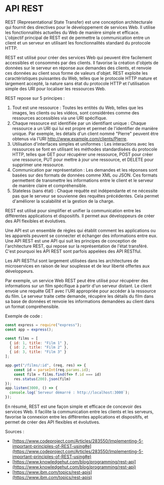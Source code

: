 # API REST

REST (Representational State Transfer) est une conception architecturale qui fournit des directives pour le développement de services Web. Il utilise les fonctionnalités actuelles du Web de manière simple et efficace. L'objectif principal de REST est de permettre la communication entre un client et un serveur en utilisant les fonctionnalités standard du protocole HTTP.

REST est utilisé pour créer des services Web qui peuvent être facilement accessibles et consommés par des clients. Il favorise la création d'objets de données sur le serveur en réponse aux demandes des clients, et renvoie ces données au client sous forme de valeurs d'objet. REST exploite les caractéristiques puissantes du Web, telles que le protocole HTTP mature et largement accepté, la nature sans état du protocole HTTP et l'utilisation simple des URI pour localiser les ressources Web.

REST repose sur 5 principes : 

1. Tout est une ressource : Toutes les entités du Web, telles que les images, les clients ou les vidéos, sont considérées comme des ressources accessibles via une URI spécifique.
2. Chaque ressource est identifiée par un identifiant unique : Chaque ressource a un URI qui lui est propre et permet de l'identifier de manière unique. Par exemple, les détails d'un client nommé "Pierre" peuvent être obtenus via l'URI http://www.example.com/clients/Pierre.
3. Utilisation d'interfaces simples et uniformes : Les interactions avec les ressources se font en utilisant les méthodes standardisées du protocole HTTP, telles que GET pour récupérer une ressource, POST pour créer une ressource, PUT pour mettre à jour une ressource, et DELETE pour supprimer une ressource.
4. Communication par représentation : Les demandes et les réponses sont basées sur des formats de données comme XML ou JSON. Ces formats permettent de transmettre les informations entre le client et le serveur de manière claire et compréhensible.
5. Stateless (sans état) : Chaque requête est indépendante et ne nécessite pas que le serveur se souvienne des requêtes précédentes. Cela permet d'améliorer la scalabilité et la gestion de la charge.

REST est utilisé pour simplifier et unifier la communication entre les différentes applications et dispositifs. Il permet aux développeurs de créer des API flexibles et évolutives.

Une API est un ensemble de règles qui établit comment les applications ou les appareils peuvent se connecter et échanger des informations entre eux. Une API REST est une API qui suit les principes de conception de l'architecture REST, qui repose sur la représentation de l'état transféré. C'est pourquoi les API REST sont parfois appelées des API RESTful.

Les API RESTful sont largement utilisées dans les architectures de microservices en raison de leur souplesse et de leur liberté offertes aux développeurs.

Par exemple, un service Web REST peut être utilisé pour récupérer des informations sur un film spécifique à partir d'un serveur distant. Le client envoie une requête GET avec l'URI appropriée pour accéder à la ressource du film. Le serveur traite cette demande, récupère les détails du film dans sa base de données et renvoie les informations demandées au client dans un format compréhensible.

Exemple de code : 

```jsx
const express = require("express");
const app = express();

const films = [
  { id: 1, title: "Film 1" },
  { id: 2, title: "Film 2" },
  { id: 3, title: "Film 3" }
];

app.get("/films/:id", (req, res) => {
	const id = parseInt(req.params.id);
	const film = films.find(f=> f.id === id)
	res.status(200).json(film)
});
app.listen(3000, () => {
  console.log(`Serveur démarré : http://localhost:3000`);
});
```

En résumé, REST est une façon simple et efficace de concevoir des services Web. Il facilite la communication entre les clients et les serveurs, favorise la connexion entre les différentes applications et dispositifs, et permet de créer des API flexibles et évolutives.

Sources : 

- [https://www.codeproject.com/Articles/283550/Implementing-5-important-principles-of-REST-using#e](https://www.codeproject.com/Articles/283550/Implementing-5-important-principles-of-REST-using#e)
- [https://www.knowledgehut.com/blog/programming/rest-api](https://www.knowledgehut.com/blog/programming/rest-api)
- [https://www.ibm.com/topics/rest-apis](https://www.ibm.com/topics/rest-apis)